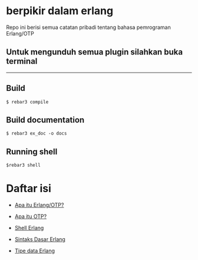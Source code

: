 # berpikir dalam erlang


Repo ini berisi semua catatan pribadi tentang bahasa pemrograman Erlang/OTP

## Untuk mengunduh semua plugin silahkan buka terminal
----------------------------------------------------

Build
-----

```terminal
$ rebar3 compile
```

Build documentation
-------------------

```terminal
$ rebar3 ex_doc -o docs
```

Running shell
--------------

```terminal
$rebar3 shell
```
# Daftar isi

- [Apa itu Erlang/OTP?](/s_doc/tentang_erlang.md)

- [Apa itu OTP?](/s_doc/otp_erlang.md)

- [Shell Erlang](/s_doc/shell_erlang.md)

- [Sintaks Dasar Erlang](s_doc/sintaks_dasar_erlang.md)

- [Tipe data Erlang](/s_doc/tipe_data_erlang.md)


